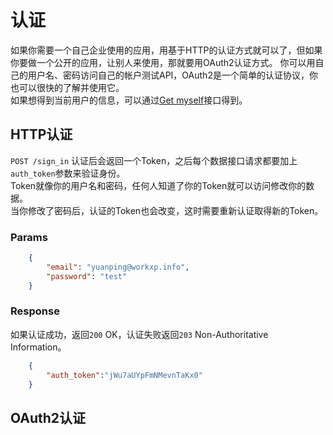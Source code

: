 # 认证
如果你需要一个自己企业使用的应用，用基于HTTP的认证方式就可以了，但如果你要做一个公开的应用，让别人来使用，那就要用OAuth2认证方式。
你可以用自己的用户名、密码访问自己的帐户测试API，OAuth2是一个简单的认证协议，你也可以很快的了解并使用它。  
如果想得到当前用户的信息，可以通过[Get myself](https://github.com/yuanping/workxp-api/blob/master/sections/users.md#get-user)接口得到。

## HTTP认证

`POST /sign_in` 认证后会返回一个Token，之后每个数据接口请求都要加上`auth_token`参数来验证身份。  
Token就像你的用户名和密码，任何人知道了你的Token就可以访问修改你的数据。  
当你修改了密码后，认证的Token也会改变，这时需要重新认证取得新的Token。

### Params

```json
	{
		"email": "yuanping@workxp.info",  
		"password": "test"
	}
```

### Response
如果认证成功，返回`200` OK，认证失败返回`203` Non-Authoritative Information。

```json
	{
		"auth_token":"jWu7aUYpFmNMevnTaKx0"
	}
```

## OAuth2认证